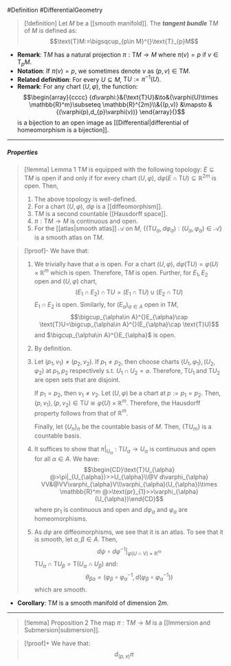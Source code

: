 #Definition #DifferentialGeometry 

> [!definition]
> Let $M$ be a [[smooth manifold]]. The ***tangent bundle*** $\text{T}M$ of $M$ is defined as: $$\text{T}M:=\bigsqcup_{p\in M}^{}\text{T}_{p}M$$
- **Remark**: $\text{T}M$ has a natural projection $\pi:\text{T}M\to M$ where $\pi(v)=p$ if $v\in \text{T}_{p}M$.
- **Notation**: If $\pi(v)=p$, we sometimes denote $v$ as $(p,v)\in \text{T}M$.
- **Related definition**: For every $U\subseteq M$, $\text{T}U:=\pi ^{-1}(U)$.
- **Remark**: For any chart $(U,\varphi)$, the function: $$\begin{array}{cccc} {d\varphi:}&{\text{T}U}&\to&{\varphi(U)\times \mathbb{R}^m}\subseteq \mathbb{R}^{2m}\\&{(p,v)} &\mapsto & {(\varphi(p),d_{p}\varphi(v))} \end{array}{}$$is a bijection to an open image as [[Differential|differential of homeomorphism is a bijection]]. 
---
##### Properties
> [!lemma] Lemma 1
> $\text{T}M$ is equipped with the following topology: $E\subseteq \text{T}M$ is open if and only if for every chart $(U,\varphi)$, $d\varphi(E\cap \text{T}U)\subseteq \mathbb{R}^{2m}$ is open. Then, 
> 1. The above topology is well-defined.
> 2. For a chart $(U,\varphi)$, $d\varphi$ is a [[diffeomorphism]].
> 3. $\text{T}M$ is a second countable [[Hausdorff space]].
> 5. $\pi:\text{T}M\to M$ is continuous and open.
> 6. For the [[atlas|smooth atlas]] $\mathcal{A}$ on $M$, $\{ (\text{T}U_{\alpha},d\varphi_{\alpha}):(U_{\alpha},\varphi_{\alpha})\in \mathcal{A} \}$ is a smooth atlas on $\text{T}M$.

> [!proof]-
> We have that:
> 1. We trivially have that $\varnothing$ is open. For a chart $(U,\varphi)$, $d\varphi(\text{T}U)=\varphi(U)\times \mathbb{R}^m$ which is open. Therefore, $\text{T}M$ is open. Further, for $E_{1},E_{2}$ open and $(U,\varphi)$ chart, $$(E_{1}\cap E_{2})\cap \text{T}U=(E_{1}\cap \text{T}U)\cup(E_{2}\cap \text{T}U)$$$E_{1}\cap E_{2}$ is open. Similarly, for $(E_{\alpha})_{\alpha\in A}$ open in $\text{T}M$, $$\bigcup_{\alpha\in A}^{}E_{\alpha}\cap \text{T}U=\bigcup_{\alpha\in A}^{}(E_{\alpha}\cap \text{T}U)$$ and $\bigcup_{\alpha\in A}^{}E_{\alpha}$ is open.
> 2. By definition.
> 3. Let $(p_{1},v_{1})\neq(p_{2},v_{2})$. If $p_{1}\neq p_{2}$, then choose charts $(U_{1},\varphi_{1}),(U_{2},\varphi_{2})$ at $p_{1},p_{2}$ respectively s.t. $U_{1}\cap U_{2}=\varnothing$. Therefore, $\text{T}U_{1}$ and $\text{T}U_{2}$ are open sets that are disjoint. 
>    
>    If $p_{1}=p_{2}$, then $v_{1}\neq v_{2}$. Let $(U,\varphi)$ be a chart at $p:=p_{1}=p_{2}$. Then, $(p,v_{1}),(p,v_{2})\in \text{T}U\cong \varphi(U)\times \mathbb{R}^m$. Therefore, the Hausdorff property follows from that of $\mathbb{R}^m$.
>    
>    Finally, let $\{ U_{n} \}_{n}$ be the countable basis of $M$. Then, $\{ \text{T}U_{m} \}$ is a countable basis. 
> 4. It suffices to show that $\pi|_{U_{\alpha}}:\text{T}U_{\alpha}\to U_{\alpha}$ is continuous and open for all $\alpha\in A$. We have: $$\begin{CD}\text{T}U_{\alpha} @>\pi|_{U_{\alpha}}>>U_{\alpha}\\@V d\varphi_{\alpha} VV&@VV\varphi_{\alpha}V\\\varphi_{\alpha}(U_{\alpha})\times \mathbb{R}^m @>\text{pr}_{1}>>\varphi_{\alpha}(U_{\alpha})\end{CD}$$where $\text{pr}_{1}$ is continuous and open and $d\varphi_{\alpha}$ and $\varphi_{\alpha}$ are homeomorphisms.
> 5. As $d\varphi$ are diffeomorphisms, we see that it is an atlas. To see that it is smooth, let $\alpha,\beta\in A$. Then, $$d\psi \circ d\varphi ^{-1}|_{\varphi(U\cap V)\times \mathbb{R}^m}$$
>$\text{T}U_{\alpha}\cap \text{T}U_{\beta}=\text{T}(U_{\alpha}\cap U_{\beta})$ and: $$\theta_{\beta\alpha}=(\varphi_{\beta}\circ \varphi_{\alpha}^{-1},d(\varphi_{\beta}\circ \varphi_{\alpha}^{-1}))$$which are smooth.
- **Corollary**: $\text{T}M$ is a smooth manifold of dimension $2m$.
---
> [!lemma] Proposition 2
> The map $\pi:\text{T}M\to M$ is a [[Immersion and Submersion|submersion]].

> [!proof]+
> We have that: $$d_{(p,v)}\pi$$